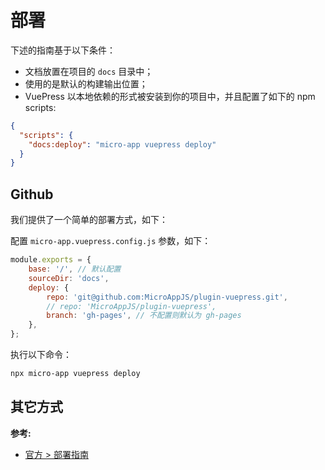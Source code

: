 # 部署

下述的指南基于以下条件：

- 文档放置在项目的 `docs` 目录中；
- 使用的是默认的构建输出位置；
- VuePress 以本地依赖的形式被安装到你的项目中，并且配置了如下的 npm scripts:

``` json
{
  "scripts": {
    "docs:deploy": "micro-app vuepress deploy"
  }
}
```

## Github

我们提供了一个简单的部署方式，如下：

配置 `micro-app.vuepress.config.js` 参数，如下：

```js
module.exports = {
    base: '/', // 默认配置
    sourceDir: 'docs',
    deploy: {
        repo: 'git@github.com:MicroAppJS/plugin-vuepress.git',
        // repo: 'MicroAppJS/plugin-vuepress',
        branch: 'gh-pages', // 不配置则默认为 gh-pages
    },
};
```

执行以下命令：

```sh
npx micro-app vuepress deploy
```

## 其它方式

**参考:**

- [官方 > 部署指南](https://vuepress.vuejs.org/zh/guide/deploy.html)
